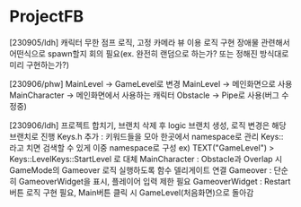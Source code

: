 # ProjectFB
[230905/ldh]
캐릭터 무한 점프 로직, 고정 카메라 뷰 이용 로직 구현
장애물 관련해서 어떤식으로 spawn할지 회의 필요(ex. 완전히 랜덤으로 하는가? 또는 정해진 방식대로 미리 구현하는가?)

[230906/phw]
MainLevel -> GameLevel로 변경
MainLevel -> 메인화면으로 사용
MainCharacter -> 메인화면에서 사용하는 캐릭터
Obstacle -> Pipe로 사용(버그 수정중)

[230906/ldh]
프로젝트 합치기, 브랜치 삭제 후 logic 브랜치 생성, 로직 변경은 해당 브랜치로 진행
Keys.h 추가 : 키워드들을 모아 한곳에서 namespace로 관리
Keys:: 라고 치면 검색할 수 있게 이중 namespace로 구성
ex) TEXT("GameLevel") > Keys::LevelKeys::StartLevel 로 대체
MainCharacter : Obstacle과 Overlap 시 GameMode의 Gameover 로직 실행하도록 함수 델리게이트 연결
Gameover : 단순히 GameoverWidget을 표시, 플레이어 입력 제한 필요
GameoverWidget : Restart버튼 로직 구현 필요, Main버튼 클릭 시 GameLevel(처음화면)으로 돌아감
